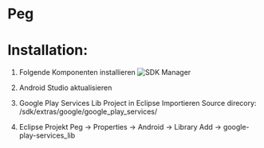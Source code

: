 Peg
===

# Installation:
1. Folgende Komponenten installieren
![SDK Manager](http://i.imgur.com/Xd4CaVq.png "SDK Manager")

2. Android Studio aktualisieren
3. Google Play Services Lib Project in Eclipse Importieren
Source direcory: <adt-bundle-root>/sdk/extras/google/google_play_services/
4. Eclipse Projekt Peg -> Properties -> Android -> Library Add -> google-play-services_lib
